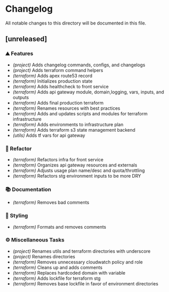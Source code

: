 # Changelog

All notable changes to this directory will be documented in this file.

## [unreleased]

### ⛰️  Features

- *(project)* Adds changelog commands, configs, and changelogs
- *(project)* Adds terraform command helpers
- *(terraform)* Adds apex route53 record
- *(terraform)* Initializes production state
- *(terraform)* Adds healthcheck to front service
- *(terraform)* Adds api gateway module, domain,logging, vars, inputs, and outputs
- *(terraform)* Adds final production terraform
- *(terraform)* Renames resources with best practices
- *(terraform)* Adds and updates scripts and modules for terraform infrastructure
- *(terraform)* Adds environments to infrastructure plan
- *(terraform)* Adds terraform s3 state management backend
- *(utils)* Adds tf vars for api gateway

### 🚜 Refactor

- *(terraform)* Refactors infra for front service
- *(terraform)* Organizes api gateway resources and externals
- *(terraform)* Adjusts usage plan name/desc and quota/throttling
- *(terraform)* Refactors stg environment inputs to be more DRY

### 📚 Documentation

- *(terraform)* Removes bad comments

### 🎨 Styling

- *(terraform)* Formats and removes comments

### ⚙️ Miscellaneous Tasks

- *(project)* Renames utils and terraform directories with underscore
- *(project)* Renames directories
- *(terraform)* Removes unnecessary cloudwatch policy and role
- *(terraform)* Cleans up and adds comments
- *(terraform)* Replaces hardcoded domain with variable
- *(terraform)* Adds lockfile for terraform stg
- *(terraform)* Removes base lockfile in favor of environment directories

<!-- generated by git-cliff -->
